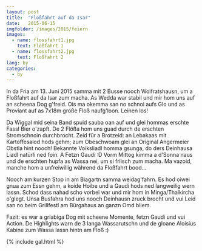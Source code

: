 ```yaml
---
layout: post
title:  "Floßfahrt auf da Isar"
date:   2015-06-15
imgfolder: /images/2015/feiern
images:
  - name: flossfahrt1.jpg
    text: Floßfahrt 1
  - name: flossfahrt2.jpg
    text: Floßfahrt 2
lang: by
categories:
  - by
---
```


In da Fria am 13. Juni 2015 samma mit 2 Busse nooch Woifratshausn, um a Floßfahrt auf da Isar zum macha. As Wedda war stabil und mir hom uns auf an scheena Dog g'freid. Ois ma okemma san no schnoi aufs Glo und as Proviant auf as 7x18m große Floß naufg'loon. Leinen los!

Da Wiggal mid seina Band spuid sauba oan auf und glei hommas erschte Fassl Bier o'zapft. De 2 Flößa hom uns guad durch de erschten Stromschnoin durchbrocht. Zeid für a Brotzeid: an Lebakaas mit Kartoffesalod hods gehm; zum Obeschwoam glei an Original Angermeier Obstla hint nooch! Bekannte Voiksliadl homma gsunga, do ders Deinhausa Liadl natürli ned foin. A Fetzn Gaudi :D Vorm Mittog kimma a d'Sonna naus und de erschten hupfa as Wassa nei, um si friisch zum macha. Ma vazoid, manche hom a unfreiwillig während da Floßfahrt bood...

Nooch am kurzen Stop in am Biagartn samma weidag'fahrn. Es hod oiwei gnua zum Essn gehm, a koide Hoibe und a Gaudi hods ned langweilig wern lassn. Schod dass nahad scho vorbei war und mir hom in Minga/Thalkircha o'glegt. Unsa Busfahra hod uns nooch Deinhausn zruck brocht und vui Leid san no beim Grillfestl am Bürgahaus an ganzn Omd bliem.

Fazit: es war a griabiga Dog mit scheene Momente, fetzn Gaudi und vui Action. De Highlights warn de 3 langa Wassarutschn und de gloane Aloisius Kabine zum Wassa lassn hintn am Floß :)

{% include gal.html %}

